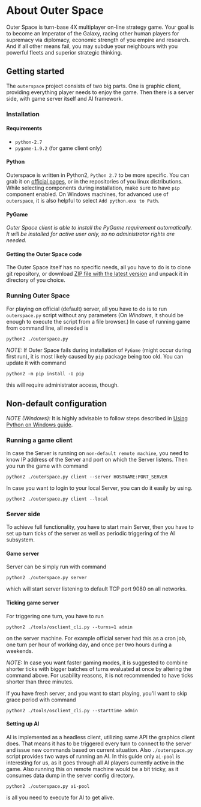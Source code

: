 # About Outer Space

Outer Space is turn-base 4X multiplayer on-line strategy game. Your goal is to become an Imperator of the Galaxy, racing other human players for supremacy via diplomacy, economic strength of you empire and research. And if all other means fail, you may subdue your neighbours with you powerful fleets and superior strategic thinking.

## Getting started
The ```outerspace``` project consists of two big parts. One is graphic client, providing everything player needs to enjoy the game. Then there is a server side, with game server itself and AI framework.

### Installation
#### Requirements
* ```python-2.7```
* ```pygame-1.9.2``` (for game client only)

#### Python
Outerspace is written in Python2, ```Python 2.7``` to be more specific. You can grab it on [official pages](https://www.python.org/downloads/release/python-2713/), or in the repositories of you linux distributions. While selecting components during installation, make sure to have ```pip``` component enabled. On Windows machines, for advanced use of ```outerspace```, it is also helpful to select ```Add python.exe to Path```.

#### PyGame
*Outer Space client is able to install the PyGame requirement automatically. It will be installed  for active user only, so no administrator rights are needed.*

#### Getting the Outer Space code
The Outer Space itself has no specific needs, all you have to do is to clone git repository, or download [ZIP file with the latest version](https://github.com/ospaceteam/outerspace/releases/latest) and unpack it in directory of you choice.

### Running Outer Space

For playing on official (default) server, all you have to do is to run ```outerspace.py``` script without any parameters (On *Windows*, it should be enough to execute the script from a file browser.) In case of running game from command line, all needed is

```
python2 ./outerspace.py
```

*NOTE:* If Outer Space fails during installation of ```PyGame``` (might occur during first run), it is most likely caused by ```pip``` package being too old. You can update it with command

```
python2 -m pip install -U pip
```
this will require administrator access, though.

## Non-default configuration

*NOTE (Windows):* It is highly advisable to follow steps described in [Using Python on Windows guide](https://docs.python.org/2.7/using/windows.html).

### Running a game client
In case the Server is running on ```non-default remote machine```, you need to know IP address of the Server and port on which the Server listens. Then you run the game with command

```
python2 ./outerspace.py client --server HOSTNAME:PORT_SERVER
```

In case you want to login to your local Server, you can do it easily by using.

```
python2 ./outerspace.py client --local
```

### Server side
To achieve full functionality, you have to start main Server, then you have to set up turn ticks of the server as well as periodic triggering of the AI subsystem.

#### Game server
Server can be simply run with command

```
python2 ./outerspace.py server
```
which will start server listening to default TCP port 9080 on all networks.


#### Ticking game server
For triggering one turn, you have to run
```
python2 ./tools/osclient_cli.py --turns=1 admin
```
on the server machine. For example official server had this as a cron job, one turn per hour of working day, and once per two hours during a weekends.

*NOTE:* In case you want faster gaming modes, it is suggested to combine shorter ticks with bigger batches of turns evaluated at once by altering the command above. For usability reasons, it is not recommended to have ticks shorter than three minutes.

If you have fresh server, and you want to start playing, you'll want to skip grace period with command
```
python2 ./tools/osclient_cli.py --starttime admin
```

#### Setting up AI
AI is implemented as a headless client, utilizing same API the graphics client does. That means it has to be triggered every turn to connect to the server and issue new commands based on current situation. Also ```./outerspace.py``` script provides two ways of running an AI. In this guide only ```ai-pool``` is interesting for us, as it goes through all AI players currently active in the game. Also running this on remote machine would be a bit tricky, as it consumes data dump in the server config directory.

```
python2 ./outerspace.py ai-pool
```

is all you need to execute for AI to get alive.


